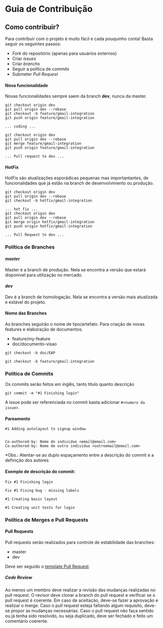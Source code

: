 # Guia de Contribuição  

## Como contribuir?

Para contribuir com o projeto é muito fácil e cada pouquinho conta! Basta seguir os seguintes passos:

* *Fork* do repositório (apenas para usuários externos)
* Criar *issues*
* Criar *branchs*
* Seguir a política de *commits*
* Submeter *Pull Request*

#### Nova funcionalidade
Novas funcionalidades sempre saem da branch **dev**, nunca da master.
```
git checkout origin dev
git pull origin dev --rebase
git checkout -b feature/gmail-integration
git push origin feature/gmail-integration

... coding ...

git checkout origin dev
git pull origin dev --rebase
git merge feature/gmail-integration
git push origin feature/gmail-integration

... Pull request to dev ...
```
#### HotFix
HotFix são atualizações esporádicas pequenas mas importantantes, de funcionalidades que já estão na branch de desenvolvimento ou produção.
```
git checkout origin dev
git pull origin dev --rebase
git checkout -b hotfix/gmail-integration

... hot fix ...
git checkout origin dev
git pull origin dev --rebase
git merge origin hotfix/gmail-integration
git push origin hotfix/gmail-integration

... Pull Request to dev ...
```

### Política de Branches  
#### *master*
Master é a branch de produção. Nela se encontra a versão que estará disponível para utilização no mercado.

#### *dev*
Dev é a branch de homologação. Nela se encontra a versão mais atualizada e estável do projeto.

#### Nome das Branches
As branches seguirão o nome de tipo/artefato. Para criação de novas features e elaboração de documentos.
* feature/my-feature
* doc/documento-visao

```
git checkout -b doc/EAP
```
```
git checkout -b feature/gmail-integration
```

### Política de Commits
Os commits serão feitos em inglês, tanto título quanto descrição
```
git commit -m "#1 Finishing login"
```

A issue pode ser referenciada no commit basta adicionar `#<numero da issue>`.

#### Pareamento
```
#1 Adding autolayout to signup window


Co-authored-by: Nome do individuo <email@email.com>
Co-authored-by: Nome de outro individuo <outroemail@email.com>
```

*Obs.: Atentar-se ao duplo espaçamento entre a descrição do commit e a definição dos autores

#### Exemplo de descrição do commit:
```
Fix #1 Finishing login
```
```
Fix #1 Fixing bug - missing labels
```
```
#1 Creating basic layout
```
```
#1 Creating unit tests for login
```

### Política de Merges e Pull Requests

#### Pull Requests

Pull requests serão realizados para controle de estabilidade das branches:
* master
* dev

Deve ser seguido o [template Pull Request](docs/pull_request_template.md).

##### Code Review
Ao menos um membro deve realizar a revisão das mudanças realizadas no pull request.
O revisor deve clonar a branch do pull request e verificar se o pull request é coerente.
Em caso de aceitação, deve-se fazer a aprovação e realizar o merge.
Caso o pull request esteja faltando algum requisito, deve-se propor as mudanças necessárias.
Caso o pull request não faça sentido ou já tenha sido resolvido, ou seja duplicado, deve ser fechado e feito um comentário coerente.
